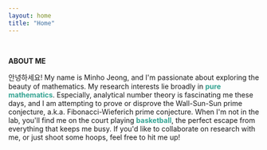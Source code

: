 ```yaml
---
layout: home
title: "Home"
---
```


<p><br></p>
<p style="line-height:1.2"><strong>ABOUT ME</strong></p>
안녕하세요! My name is Minho Jeong, and I'm passionate about exploring the beauty of mathematics. My research interests lie broadly in <strong><a href="https://xkcd.com/435" style="text-decoration-line: none"><font color="#34A392">pure mathematics</font></a></strong>. Especially, analytical number theory is fascinating me these days, and I am attempting to prove or disprove the Wall-Sun-Sun prime conjecture, a.k.a. Fibonacci-Wieferich prime conjecture. When I'm not in the lab, you'll find me on the court playing <strong><a href="https://www.nba.com" style="text-decoration-line: none"><font color="#34A392">basketball</font></a></strong>, the perfect escape from everything that keeps me busy. If you'd like to collaborate on research with me, or just shoot some hoops, feel free to hit me up!
